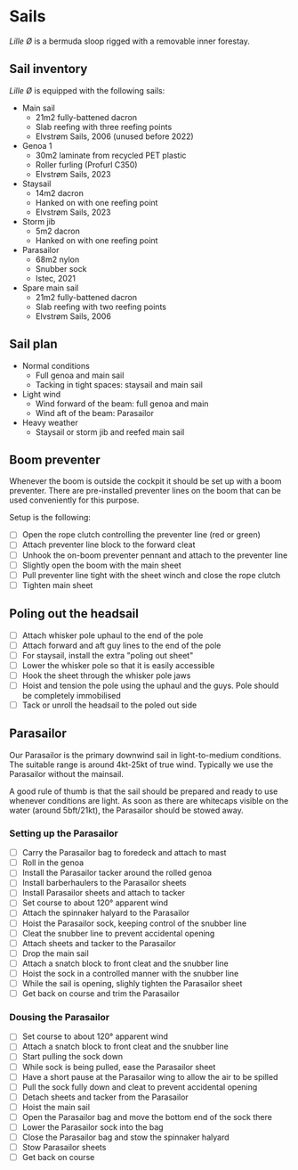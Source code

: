 # Sails

_Lille Ø_ is a bermuda sloop rigged with a removable inner forestay.

## Sail inventory

_Lille Ø_ is equipped with the following sails:

* Main sail
    * 21m2 fully-battened dacron
    * Slab reefing with three reefing points
    * Elvstrøm Sails, 2006 (unused before 2022)
* Genoa 1
    * 30m2 laminate from recycled PET plastic
    * Roller furling (Profurl C350)
    * Elvstrøm Sails, 2023
* Staysail
    * 14m2 dacron
    * Hanked on with one reefing point
    * Elvstrøm Sails, 2023
* Storm jib
	* 5m2 dacron
	* Hanked on with one reefing point
* Parasailor
    * 68m2 nylon
    * Snubber sock
    * Istec, 2021
* Spare main sail
    * 21m2 fully-battened dacron
    * Slab reefing with two reefing points
    * Elvstrøm Sails, 2006

## Sail plan

* Normal conditions
    * Full genoa and main sail
    * Tacking in tight spaces: staysail and main sail
* Light wind
    * Wind forward of the beam: full genoa and main
    * Wind aft of the beam: Parasailor
* Heavy weather
    * Staysail or storm jib and reefed main sail

## Boom preventer

Whenever the boom is outside the cockpit it should be set up with a boom preventer. There are pre-installed preventer lines on the boom that can be used conveniently for this purpose.

Setup is the following:

- [ ] Open the rope clutch controlling the preventer line (red or green)
- [ ] Attach preventer line block to the forward cleat
- [ ] Unhook the on-boom preventer pennant and attach to the preventer line
- [ ] Slightly open the boom with the main sheet
- [ ] Pull preventer line tight with the sheet winch and close the rope clutch
- [ ] Tighten main sheet

## Poling out the headsail

- [ ] Attach whisker pole uphaul to the end of the pole
- [ ] Attach forward and aft guy lines to the end of the pole
- [ ] For staysail, install the extra "poling out sheet"
- [ ] Lower the whisker pole so that it is easily accessible
- [ ] Hook the sheet through the whisker pole jaws
- [ ] Hoist and tension the pole using the uphaul and the guys. Pole should be completely immobilised
- [ ] Tack or unroll the headsail to the poled out side

## Parasailor

Our Parasailor is the primary downwind sail in light-to-medium conditions. The suitable range is around 4kt-25kt of true wind.
Typically we use the Parasailor without the mainsail.

A good rule of thumb is that the sail should be prepared and ready to use whenever conditions are light. As soon as there are whitecaps visible on the water (around 5bft/21kt), the Parasailor should be stowed away.

### Setting up the Parasailor

- [ ] Carry the Parasailor bag to foredeck and attach to mast
- [ ] Roll in the genoa
- [ ] Install the Parasailor tacker around the rolled genoa
- [ ] Install barberhaulers to the Parasailor sheets
- [ ] Install Parasailor sheets and attach to tacker
- [ ] Set course to about 120° apparent wind
- [ ] Attach the spinnaker halyard to the Parasailor
- [ ] Hoist the Parasailor sock, keeping control of the snubber line
- [ ] Cleat the snubber line to prevent accidental opening
- [ ] Attach sheets and tacker to the Parasailor
- [ ] Drop the main sail
- [ ] Attach a snatch block to front cleat and the snubber line
- [ ] Hoist the sock in a controlled manner with the snubber line
- [ ] While the sail is opening, slighly tighten the Parasailor sheet
- [ ] Get back on course and trim the Parasailor

### Dousing the Parasailor

- [ ] Set course to about 120° apparent wind
- [ ] Attach a snatch block to front cleat and the snubber line
- [ ] Start pulling the sock down
- [ ] While sock is being pulled, ease the Parasailor sheet
- [ ] Have a short pause at the Parasailor wing to allow the air to be spilled
- [ ] Pull the sock fully down and cleat to prevent accidental opening
- [ ] Detach sheets and tacker from the Parasailor
- [ ] Hoist the main sail
- [ ] Open the Parasailor bag and move the bottom end of the sock there
- [ ] Lower the Parasailor sock into the bag
- [ ] Close the Parasailor bag and stow the spinnaker halyard
- [ ] Stow Parasailor sheets
- [ ] Get back on course
